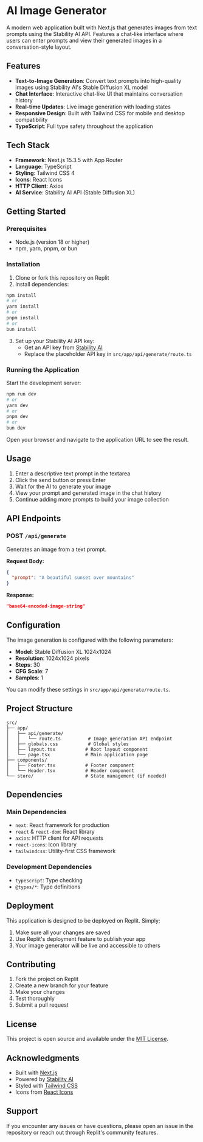 
# AI Image Generator

A modern web application built with Next.js that generates images from text prompts using the Stability AI API. Features a chat-like interface where users can enter prompts and view their generated images in a conversation-style layout.

## Features

- **Text-to-Image Generation**: Convert text prompts into high-quality images using Stability AI's Stable Diffusion XL model
- **Chat Interface**: Interactive chat-like UI that maintains conversation history
- **Real-time Updates**: Live image generation with loading states
- **Responsive Design**: Built with Tailwind CSS for mobile and desktop compatibility
- **TypeScript**: Full type safety throughout the application

## Tech Stack

- **Framework**: Next.js 15.3.5 with App Router
- **Language**: TypeScript
- **Styling**: Tailwind CSS 4
- **Icons**: React Icons
- **HTTP Client**: Axios
- **AI Service**: Stability AI API (Stable Diffusion XL)

## Getting Started

### Prerequisites

- Node.js (version 18 or higher)
- npm, yarn, pnpm, or bun

### Installation

1. Clone or fork this repository on Replit
2. Install dependencies:

```bash
npm install
# or
yarn install
# or
pnpm install
# or
bun install
```

3. Set up your Stability AI API key:
   - Get an API key from [Stability AI](https://platform.stability.ai/)
   - Replace the placeholder API key in `src/app/api/generate/route.ts`

### Running the Application

Start the development server:

```bash
npm run dev
# or
yarn dev
# or
pnpm dev
# or
bun dev
```

Open your browser and navigate to the application URL to see the result.

## Usage

1. Enter a descriptive text prompt in the textarea
2. Click the send button or press Enter
3. Wait for the AI to generate your image
4. View your prompt and generated image in the chat history
5. Continue adding more prompts to build your image collection

## API Endpoints

### POST `/api/generate`

Generates an image from a text prompt.

**Request Body:**
```json
{
  "prompt": "A beautiful sunset over mountains"
}
```

**Response:**
```json
"base64-encoded-image-string"
```

## Configuration

The image generation is configured with the following parameters:
- **Model**: Stable Diffusion XL 1024x1024
- **Resolution**: 1024x1024 pixels
- **Steps**: 30
- **CFG Scale**: 7
- **Samples**: 1

You can modify these settings in `src/app/api/generate/route.ts`.

## Project Structure

```
src/
├── app/
│   ├── api/generate/
│   │   └── route.ts          # Image generation API endpoint
│   ├── globals.css           # Global styles
│   ├── layout.tsx           # Root layout component
│   └── page.tsx             # Main application page
├── components/
│   ├── Footer.tsx           # Footer component
│   └── Header.tsx           # Header component
└── store/                   # State management (if needed)
```

## Dependencies

### Main Dependencies
- `next`: React framework for production
- `react` & `react-dom`: React library
- `axios`: HTTP client for API requests
- `react-icons`: Icon library
- `tailwindcss`: Utility-first CSS framework

### Development Dependencies
- `typescript`: Type checking
- `@types/*`: Type definitions

## Deployment

This application is designed to be deployed on Replit. Simply:

1. Make sure all your changes are saved
2. Use Replit's deployment feature to publish your app
3. Your image generator will be live and accessible to others

## Contributing

1. Fork the project on Replit
2. Create a new branch for your feature
3. Make your changes
4. Test thoroughly
5. Submit a pull request

## License

This project is open source and available under the [MIT License](LICENSE).

## Acknowledgments

- Built with [Next.js](https://nextjs.org/)
- Powered by [Stability AI](https://stability.ai/)
- Styled with [Tailwind CSS](https://tailwindcss.com/)
- Icons from [React Icons](https://react-icons.github.io/react-icons/)

## Support

If you encounter any issues or have questions, please open an issue in the repository or reach out through Replit's community features.

